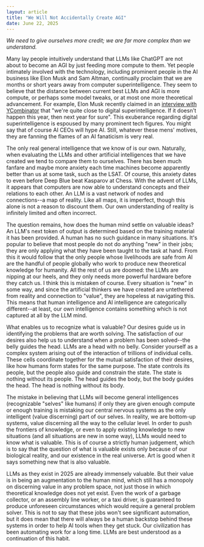 ```yaml
---
layout: article
title: "We Will Not Accidentally Create AGI"
date: June 22, 2025
---
```


_We need to give ourselves more credit; we are far more complex than we understand._

<p class="first-paragraph">
Many lay people intuitively understand that LLMs like ChatGPT are not about to become an AGI by just feeding more compute to them. Yet people intimately involved with the technology, including prominent people in the AI business like Elon Musk and Sam Altman, continually proclaim that we are months or short years away from computer superintelligence. They seem to believe that the distance between current best LLMs and AGI is more compute, or perhaps some model tweaks, or at most one more theoretical advancement. For example, Elon Musk recently claimed in an <a href="https://www.youtube.com/watch?v=cFIlta1GkiE">interview with YCombinator</a> that "we're quite close to digital superintelligence. If it doesn't happen this year, then next year for sure". This exuberance regarding digital superintelligence is espoused by many prominent tech figures. You might say that of course AI CEOs will hype AI. Still, whatever these mens' motives, they are fanning the flames of an AI fanaticism is very real.
</p>

The only real general intelligence that we know of is our own. Naturally, when evaluating the LLMs and other artificial intelligences that we have created we tend to compare them to ourselves. There has been much fanfare and maybe more anxiety each time machines become apparently better than us at some task, such as the LSAT. Of course, this anxiety dates to even before Deep Blue beat Kasparov at Chess. With the advent of LLMs, it appears that computers are now able to understand concepts and their relations to each other. An LLM is a vast network of nodes and connections--a map of reality. Like all maps, it is imperfect, though this alone is not a reason to discount them. Our own understanding of reality is infinitely limited and often incorrect.

<!--more-->

The question remains, how does the human mind settle on valuable ideas? An LLM's next token of output is determined based on the training material it has been provided. A human has no such guidance in many situations. It's popular to believe that most people do not do anything "new" in their jobs; they are only applying what they have been taught to the task at hand. From this it would follow that the only people whose livelihoods are safe from AI are the handful of people globally who work to produce new theoretical knowledge for humanity. All the rest of us are doomed: the LLMs are nipping at our heels, and they only needs more powerful hardware before they catch us. I think this is mistaken of course. Every situation is "new" in some way, and since the artificial thinkers we have created are untethered from reality and connection to "value", they are hopeless at navigating this. This means that human intelligence and AI intelligence are categorically different--at least, our own intelligence contains something which is not captured at all by the LLM mind.

What enables us to recognize what is valuable? Our desires guide us in identifying the problems that are worth solving. The satisfaction of our desires also help us to understand when a problem has been solved--the belly guides the head. LLMs are a head with no belly. Consider yourself as a complex system arising out of the interaction of trillions of individual cells. These cells coordinate together for the mutual satisfaction of their desires, like how humans form states for the same purpose. The state controls its people, but the people also guide and constrain the state. The state is nothing without its people. The head guides the body, but the body guides the head. The head is nothing without its body.

The mistake in believing that LLMs will become general intelligences (recognizable "selves" like humans) if only they are given enough compute or enough training is mistaking our central nervous systems as the only intelligent (value discerning) part of our selves. In reality, we are bottom-up systems, value discerning all the way to the cellular level. In order to push the frontiers of knowledge, or even to apply existing knowledge to new situations (and all situations are new in some way), LLMs would need to know what is valuable. This is of course a strictly human judgement, which is to say that the question of what is valuable exists only because of our biological reality, and our existence in the real universe. Art is good when it says something new that is also valuable.

LLMs as they exist in 2025 are already immensely valuable. But their value is in being an augmentation to the human mind, which still has a monopoly on discerning value in any problem space, not just those in which theoretical knowledge does not yet exist. Even the work of a garbage collector, or an assembly line worker, or a taxi driver, is guaranteed to produce unforeseen circumstances which would require a general problem solver. This is not to say that these jobs won't see significant automation, but it does mean that there will always be a human backstop behind these systems in order to help AI tools when they get stuck. Our civilization has been automating work for a long time. LLMs are best understood as a continuation of this habit.

<!-- It would be impossible to understand the intelligence of the human superorganism without understanding the individual actors that constitute it. Likewise, we cannot understand human intelligence without understanding the individual cells that we are made of. We would not be able to program a beehive without being able to program individual bees. Likewise, we will not be able to simulate a human mind without simulating the entire human, down to the cells that constitute us. Our imagination that we are something separate from our cells is belief in a dualistic soul. -->
